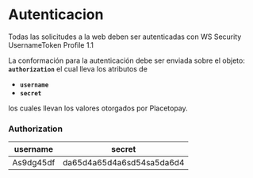 # Autenticacion

Todas las solicitudes a la web deben ser autenticadas con WS Security UsernameToken Profile 1.1

La conformación para la autenticación debe ser enviada sobre el objeto: **`authorization`** el cual lleva los atributos de 
 * **`username`**
 * **`secret`** 

los cuales llevan los valores otorgados por Placetopay.

### Authorization

username | secret | 
---------|----------|
As9dg45df| da65d4a65d4a6sd54sa5da6d4
